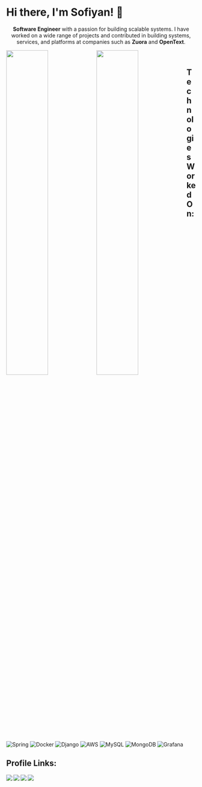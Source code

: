 # Hi there, I'm Sofiyan! 👋
<p style="text-align:center">
<b>Software Engineer</b> with a passion for building scalable systems. I have worked on a wide range of projects and contributed in building systems, services, and platforms at companies such as <b>Zuora</b> and <b>OpenText</b>.
</p>

<img align="left" width="47%" src="https://github-readme-stats.vercel.app/api?username=sufiyan0211&show_icons=true&theme=transparent" />
<img align="left" width="47%" src="https://github-readme-stats.vercel.app/api/top-langs/?username=sufiyan0211&layout=compact&theme=transparent" />

<br>

## Technologies Worked On:
![Spring](https://img.shields.io/badge/spring-%236DB33F.svg?style=for-the-badge&logo=spring&logoColor=white)
![Docker](https://img.shields.io/badge/docker-%230db7ed.svg?style=for-the-badge&logo=docker&logoColor=white)
![Django](https://img.shields.io/badge/django-%23092E20.svg?style=for-the-badge&logo=django&logoColor=white)
![AWS](https://img.shields.io/badge/AWS-%23FF9900.svg?style=for-the-badge&logo=amazon-aws&logoColor=white)
![MySQL](https://img.shields.io/badge/mysql-%2300f.svg?style=for-the-badge&logo=mysql&logoColor=white)
![MongoDB](https://img.shields.io/badge/MongoDB-%234ea94b.svg?style=for-the-badge&logo=mongodb&logoColor=white)
![Grafana](https://img.shields.io/badge/grafana-%23F46800.svg?style=for-the-badge&logo=grafana&logoColor=white)



## Profile Links:
<a href="https://www.linkedin.com/in/mohammed-abdul-sofiyan-550049165/" target="_blank"> <img align="left" src="https://img.shields.io/badge/linkedin-%230077B5.svg?style=for-the-badge&logo=linkedin&logoColor=white"> </a>


<a href="https://auth.geeksforgeeks.org/user/sufiyan0211/practice" target="_blank"> <img align="left" src="https://img.shields.io/badge/GeeksforGeeks-gray?style=for-the-badge&logo=geeksforgeeks&logoColor=35914c"> </a>

<a href="https://leetcode.com/sufiyan0211/" target="_blank"> <img align="left" src="https://img.shields.io/badge/LeetCode-000000?style=for-the-badge&logo=LeetCode&logoColor=#d16c06"> </a>

<a href="https://www.sufiyandev.com/" target="_blank"> <img align="left" src="https://img.shields.io/badge/Portfolio-%23000000.svg?style=for-the-badge&logo=firefox&logoColor=#FF7139"> </a>

